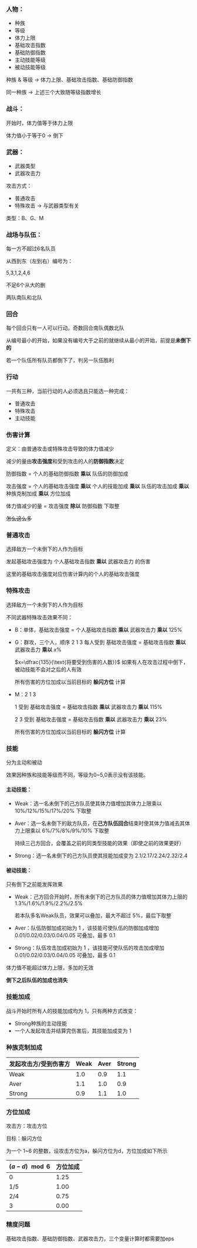### 人物：

- 种族
- 等级
- 体力上限
- 基础攻击指数
- 基础防御指数
- 主动技能等级
- 被动技能等级

种族 & 等级 -> 体力上限、基础攻击指数、基础防御指数

同一种族 -> 上述三个大致随等级指数增长

### 战斗：

开始时，体力值等于体力上限

体力值小于等于0 -> 倒下

### 武器：

- 武器类型
- 武器攻击力

攻击方式：

- 普通攻击
- 特殊攻击 -> 与武器类型有关

类型：B、G、M

### 战场与队伍：

每一方不超过6名队员

从西到东（左到右）编号为：

5,3,1,2,4,6

不足6个从大的删

两队南队和北队

### 回合

每个回合只有一人可以行动。奇数回合南队偶数北队

从编号最小的开始，如果没有编号大于之前的就继续从最小的开始，前提是**未倒下的**

若一个队伍所有队员都倒下了，判另一队伍胜利

### 行动

一共有三种，当前行动的人必须选且只能选一种完成：

- 普通攻击
- 特殊攻击
- 主动技能

### 伤害计算

定义：由普通攻击或特殊攻击导致的体力值减少

减少的量由**攻击强度**和受到攻击的人的**防御指数**决定

防御指数 = 个人的基础防御指数 **乘以** 队伍的防御加成

攻击强度 = 个人的基础攻击强度 **乘以** 个人的技能加成 **乘以** 队伍的攻击加成 **乘以** 种族克制加成 **乘以** 方位加成

体力值减少的量 = 攻击强度 **除以** 防御指数 下取整

~~怎么这么多~~

### 普通攻击

选择敌方一个未倒下的人作为目标

发起基础攻击强度为 个人基础攻击指数 **乘以** 武器攻击力 的伤害

这里的基础攻击强度对应伤害计算内的个人的基础攻击强度

### 特殊攻击

选择敌方一个未倒下的人作为目标

不同武器特殊攻击效果不同：

- B：单体，基础攻击强度 = 个人基础攻击指数 **乘以** 武器攻击力 **乘以** 125%

- G：群攻，三个人，顺序 2 1 3 每人受到 基础攻击强度 = 基础攻击指数 **乘以** 武器攻击力 **乘以** $x\%$

  $x=\dfrac{135}{\text{将要受到伤害的人数}}$ 如果有人在攻击过程中倒下，被动技能不会对之后的人有效

  所有伤害的方位加成以当前目标的 **躲闪方位** 计算

- M：2 1 3

  1 受到 基础攻击强度 = 基础攻击指数 **乘以** 武器攻击力 **乘以** $115\%$

  2 3 受到 基础攻击强度 = 基础攻击指数 **乘以** 武器攻击力 **乘以** $23\%$

  所有伤害的方位加成以当前目标的 **躲闪方位** 计算

### 技能

分为主动和被动

效果因种族和技能等级而不同，等级为0~5,0表示没有该技能。

#### 主动技能：

- Weak：选一名未倒下的己方队员使其体力值增加其体力上限乘以 $10\%/12\%/15\%/17\%/20\%$ 下取整

- Aver：选一名未倒下的敌方队员，在**己方队伍回合**结束时使其体力值减去其体力上限乘以 $6\%/7\%/8\%/9\%/10\%$ 下取整

  持续三己方回合，会覆盖之前的同类型技能的效果（即使之前的效果更好）

- Strong：选一名未倒下的己方队员使其技能加成变为 $2.1/2.17/2.24/2.32/2.4$

#### 被动技能：	

只有倒下之前能发挥效果

- Weak：己方回合开始时，所有未倒下的己方队员的体力值增加其体力上限的 $1.3\%/1.6\%/1.9\%/2.2\%/2.5\%$

  若本队多名Weak队员，效果可以叠加，最大不超过 $5\%$，最后下取整

- Aver：队伍防御加成初始为 1 ，该技能可使队伍的防御加成增加 $0.01/0.02/0.03/0.04/0.05$ 可叠加，最多 $0.1$

- Strong：队伍攻击加成初始为 1 ，该技能可使队伍的攻击加成增加 $0.01/0.02/0.03/0.04/0.05$ 可叠加，最多 $0.1$

体力值不能超过体力上限，多加的无效

**倒下之后队伍的加成也消失**

### 技能加成

战斗开始时所有人的技能加成均为 1，只有两种方式改变：

- Strong种族的主动技能
- 一个人发起攻击并结算完伤害后，其技能加成变为 1

### 种族克制加成

| 发起攻击方/受到伤害方 | Weak | Aver | Strong |
| --------------------- | ---- | ---- | ------ |
| Weak                  | 1.0  | 0.9  | 1.1    |
| Aver                  | 1.1  | 1.0  | 0.9    |
| Strong                | 0.9  | 1.1  | 1.0    |

### 方位加成

攻击方：攻击方位

目标：躲闪方位

为一个 1~6 的整数，设攻击方位为a，躲闪方位为d，方位加成如下所示

| $(a-d)\mod 6$ | 方位加成 |
| ------------- | -------- |
| 0             | 1.25     |
| 1/5           | 1.00     |
| 2/4           | 0.75     |
| 3             | 0.00     |

### 精度问题

基础攻击指数、基础防御指数、武器攻击力，三个变量计算时都需要加eps
